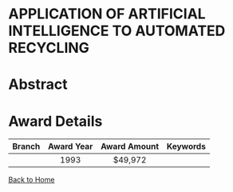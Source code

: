 
APPLICATION OF ARTIFICIAL INTELLIGENCE TO AUTOMATED RECYCLING
=============================================================

# Abstract


  

# Award Details

|Branch|Award Year|Award Amount|Keywords|
| :---: | :---: | :---: | :---: |
||1993|$49,972||
  
  


[Back to Home](https://github.com/chrischow/dod_sbir_awards/CC/#704)